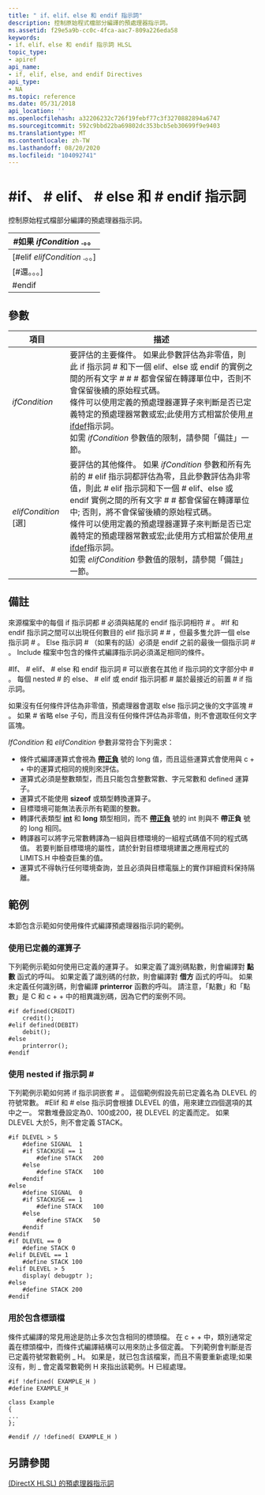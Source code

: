 ```yaml
---
title: " if、elif、else 和 endif 指示詞"
description: 控制原始程式檔部分編譯的預處理器指示詞。
ms.assetid: f29e5a9b-cc0c-4fca-aac7-809a226eda58
keywords:
- if、elif、else 和 endif 指示詞 HLSL
topic_type:
- apiref
api_name:
- if, elif, else, and endif Directives
api_type:
- NA
ms.topic: reference
ms.date: 05/31/2018
api_location: ''
ms.openlocfilehash: a32206232c726f19febf77c3f3270882894a6747
ms.sourcegitcommit: 592c9bbd22ba69802dc353bcb5eb30699f9e9403
ms.translationtype: MT
ms.contentlocale: zh-TW
ms.lasthandoff: 08/20/2020
ms.locfileid: "104092741"
---
```

# <a name="if-elif-else-and-endif-directives"></a>\#if、 \# elif、 \# else 和 \# endif 指示詞

控制原始程式檔部分編譯的預處理器指示詞。



| \#如果 *ifCondition* .。。         |
|--------------------------------|
| \[\#elif *elifCondition* .。。\] |
| \[\#還。。。\]                 |
| \#endif                        |



 

## <a name="parameters"></a>參數



| 項目                                                                                                                                                                                                 | 描述                                                                                                                                                                                                                                                                                                                                                                                                                                                                                                                                                                                                                                                                                                                                    |
|------------------------------------------------------------------------------------------------------------------------------------------------------------------------------------------------------|------------------------------------------------------------------------------------------------------------------------------------------------------------------------------------------------------------------------------------------------------------------------------------------------------------------------------------------------------------------------------------------------------------------------------------------------------------------------------------------------------------------------------------------------------------------------------------------------------------------------------------------------------------------------------------------------------------------------------------------------|
| <span id="ifCondition"></span><span id="ifcondition"></span><span id="IFCONDITION"></span>*ifCondition*<br/>                                                                                   | 要評估的主要條件。 如果此參數評估為非零值，則此 if 指示詞 \# 和下一個 elif、else 或 endif 的實例之間的所有文字 \# \# \# 都會保留在轉譯單位中，否則不會保留後續的原始程式碼。 <br/> 條件可以使用定義的預處理器運算子來判斷是否已定義特定的預處理器常數或宏;此使用方式相當於使用[ \# ifdef](dx-graphics-hlsl-appendix-pre-ifdef.md)指示詞。 <br/> 如需 *ifCondition* 參數值的限制，請參閱「備註」一節。 <br/>                                                                                        |
| <span id="elifCondition__optional__________"></span><span id="elifcondition__optional__________"></span><span id="ELIFCONDITION__OPTIONAL__________"></span>*elifCondition* \[選\] <br/> | 要評估的其他條件。 如果 *ifCondition* 參數和所有先前的 \# elif 指示詞都評估為零，且此參數評估為非零值，則此 \# elif 指示詞和下一個 \# elif、else 或 endif 實例之間的所有文字 \# \# 都會保留在轉譯單位中; 否則，將不會保留後續的原始程式碼。 <br/> 條件可以使用定義的預處理器運算子來判斷是否已定義特定的預處理器常數或宏;此使用方式相當於使用[ \# ifdef](dx-graphics-hlsl-appendix-pre-ifdef.md)指示詞。 <br/> 如需 *elifCondition* 參數值的限制，請參閱「備註」一節。 <br/> |



 

## <a name="remarks"></a>備註

來源檔案中的每個 if 指示詞都 \# 必須與結尾的 endif 指示詞相符 \# 。 \#If 和 endif 指示詞之間可以出現任何數目的 elif 指示詞 \# \# ，但最多隻允許一個 else 指示詞 \# 。 Else 指示詞 \# （如果有的話）必須是 endif 之前的最後一個指示詞 \# 。 Include 檔案中包含的條件式編譯指示詞必須滿足相同的條件。

\#If、 \# elif、 \# else 和 endif 指示詞 \# 可以嵌套在其他 if 指示詞的文字部分中 \# 。 每個 nested \# 的 else、 \# elif 或 endif 指示詞都 \# 屬於最接近的前置 \# if 指示詞。

如果沒有任何條件評估為非零值，預處理器會選取 else 指示詞之後的文字區塊 \# 。 如果 \# 省略 else 子句，而且沒有任何條件評估為非零值，則不會選取任何文字區塊。

*IfCondition* 和 *elifCondition* 參數非常符合下列需求：

-   條件式編譯運算式會視為 [**帶正負**](https://msdn.microsoft.com/library/cc953fe1(v=VS.71).aspx) 號的 long 值，而且這些運算式會使用與 c + + 中的運算式相同的規則來評估。
-   運算式必須是整數類型，而且只能包含整數常數、字元常數和 defined 運算子。
-   運算式不能使用 **sizeof** 或類型轉換運算子。
-   目標環境可能無法表示所有範圍的整數。
-   轉譯代表類型 [**int**](/windows/desktop/WinProg/windows-data-types) 和 **long** 類型相同，而不 [**帶正負**](https://msdn.microsoft.com/library/cc953fe1(v=VS.71).aspx) 號的 int 則與不 **帶正負** 號的 long 相同。
-   轉譯器可以將字元常數轉譯為一組與目標環境的一組程式碼值不同的程式碼值。 若要判斷目標環境的屬性，請於針對目標環境建置之應用程式的 LIMITS.H 中檢查巨集的值。
-   運算式不得執行任何環境查詢，並且必須與目標電腦上的實作詳細資料保持隔離。

## <a name="examples"></a>範例

本節包含示範如何使用條件式編譯預處理器指示詞的範例。

### <a name="use-of-the-defined-operator"></a>使用已定義的運算子

下列範例示範如何使用已定義的運算子。 如果定義了識別碼點數，則會編譯對 **點數** 函式的呼叫。 如果定義了識別碼的付款，則會編譯對 **借方** 函式的呼叫。 如果未定義任何識別碼，則會編譯 **printerror** 函數的呼叫。 請注意，「點數」和「點數」是 C 和 c + + 中的相異識別碼，因為它們的案例不同。


```
#if defined(CREDIT)
    credit();
#elif defined(DEBIT)
    debit();
#else
    printerror();
#endif
```



### <a name="use-of-nested-if-directives"></a>使用 nested if 指示詞 \#

下列範例示範如何將 if 指示詞嵌套 \# 。 這個範例假設先前已定義名為 DLEVEL 的符號常數。 \#Elif 和 \# else 指示詞會根據 DLEVEL 的值，用來建立四個選項的其中之一。 常數堆疊設定為0、100或200，視 DLEVEL 的定義而定。 如果 DLEVEL 大於5，則不會定義 STACK。


```
#if DLEVEL > 5
    #define SIGNAL  1
    #if STACKUSE == 1
        #define STACK   200
    #else
        #define STACK   100
    #endif
#else
    #define SIGNAL  0
    #if STACKUSE == 1
        #define STACK   100
    #else
        #define STACK   50
    #endif
#endif
#if DLEVEL == 0
    #define STACK 0
#elif DLEVEL == 1
    #define STACK 100
#elif DLEVEL > 5
    display( debugptr );
#else
    #define STACK 200
#endif
```



### <a name="use-for-including-header-files"></a>用於包含標頭檔

條件式編譯的常見用途是防止多次包含相同的標頭檔。 在 c + + 中，類別通常定義在標頭檔中，而條件式編譯結構可以用來防止多個定義。 下列範例會判斷是否已定義符號常數範例 \_ H。 如果是，就已包含該檔案，而且不需要重新處理;如果沒有，則 \_ 會定義常數範例 H 來指出該範例。H 已經處理。


```
#if !defined( EXAMPLE_H )
#define EXAMPLE_H

class Example
{
...
};

#endif // !defined( EXAMPLE_H )
```



## <a name="see-also"></a>另請參閱

<dl> <dt>

[ (DirectX HLSL) 的預處理器指示詞 ](dx-graphics-hlsl-appendix-preprocessor.md)
</dt> </dl>

 

